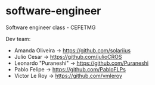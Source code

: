 # software-engineer
Software engineer class - CEFETMG

Dev team:
  * Amanda Oliveira -> https://github.com/solariius
  * Julio Cesar -> https://github.com/julioCROS
  * Leonardo "Puraneshi" -> https://github.com/Puraneshi
  * Pablo Felipe -> https://github.com/PabloFLPs
  * Victor Le Roy -> https://github.com/vmleroy
